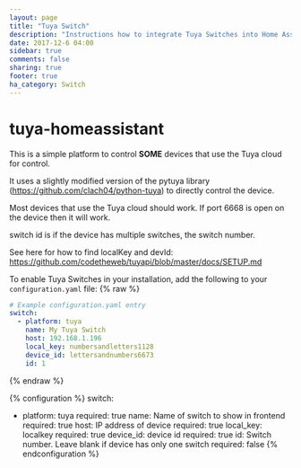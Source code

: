 ```yaml
---
layout: page
title: "Tuya Switch"
description: "Instructions how to integrate Tuya Switches into Home Assistant."
date: 2017-12-6 04:00
sidebar: true
comments: false
sharing: true
footer: true
ha_category: Switch
---
```


# tuya-homeassistant

This is a simple platform to control **SOME** devices that use the Tuya cloud for control.

It uses a slightly modified version of the pytuya library (https://github.com/clach04/python-tuya) to directly control the device.

Most devices that use the Tuya cloud should work. If port 6668 is open on the device then it will work.

switch id is if the device has multiple switches, the switch number.

See here for how to find localKey and devId: https://github.com/codetheweb/tuyapi/blob/master/docs/SETUP.md

To enable Tuya Switches in your installation, add the following to your
`configuration.yaml` file:
{% raw %}
```yaml
# Example configuration.yaml entry
switch:
  - platform: tuya
    name: My Tuya Switch
    host: 192.168.1.196
    local_key: numbersandletters1128
    device_id: lettersandnumbers6673
    id: 1
```
{% endraw %}

{% configuration %}
switch:
  - platform: tuya
    required: true
    name: Name of switch to show in frontend
    required: true
    host: IP address of device
    required: true
    local_key: localkey
    required: true
    device_id: device id
    required: true
    id: Switch number. Leave blank if device has only one switch
    required: false
{% endconfiguration %}

